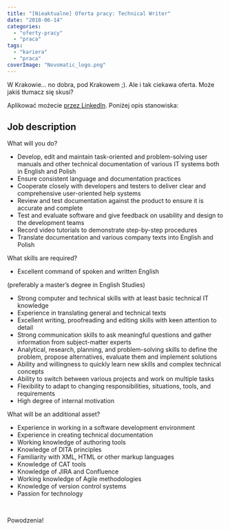 ```yaml
---
title: "[Nieaktualne] Oferta pracy: Technical Writer"
date: "2018-06-14"
categories: 
  - "oferty-pracy"
  - "praca"
tags: 
  - "kariera"
  - "praca"
coverImage: "Novomatic_logo.png"
---
```


W Krakowie... no dobra, pod Krakowem ;). Ale i tak ciekawa oferta. Może jakiś tłumacz się skusi?

Aplikować możecie [przez LinkedIn](https://www.linkedin.com/jobs/view/690898127/). Poniżej opis stanowiska:

## Job description

What will you do?

- Develop, edit and maintain task-oriented and problem-solving user manuals and other technical documentation of various IT systems both in English and Polish
- Ensure consistent language and documentation practices
- Cooperate closely with developers and testers to deliver clear and comprehensive user-oriented help systems
- Review and test documentation against the product to ensure it is accurate and complete
- Test and evaluate software and give feedback on usability and design to the development teams
- Record video tutorials to demonstrate step-by-step procedures
- Translate documentation and various company texts into English and Polish

What skills are required?

- Excellent command of spoken and written English

(preferably a master’s degree in English Studies)

- Strong computer and technical skills with at least basic technical IT knowledge
- Experience in translating general and technical texts
- Excellent writing, proofreading and editing skills with keen attention to detail
- Strong communication skills to ask meaningful questions and gather information from subject-matter experts
- Analytical, research, planning, and problem-solving skills to define the problem, propose alternatives, evaluate them and implement solutions
- Ability and willingness to quickly learn new skills and complex technical concepts
- Ability to switch between various projects and work on multiple tasks
- Flexibility to adapt to changing responsibilities, situations, tools, and requirements
- High degree of internal motivation

What will be an additional asset?

- Experience in working in a software development environment
- Experience in creating technical documentation
- Working knowledge of authoring tools
- Knowledge of DITA principles
- Familiarity with XML, HTML or other markup languages
- Knowledge of CAT tools
- Knowledge of JIRA and Confluence
- Working knowledge of Agile methodologies
- Knowledge of version control systems
- Passion for technology

 

Powodzenia!
